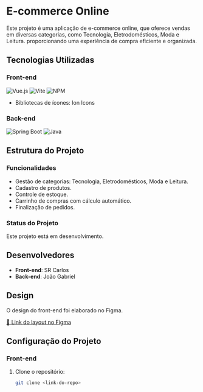 # E-commerce Online

Este projeto é uma aplicação de e-commerce online, que oferece vendas em diversas categorias, como Tecnologia, Eletrodomésticos, Moda e Leitura. proporcionando uma experiência de compra eficiente e organizada.

## Tecnologias Utilizadas

### Front-end
  ![Vue.js](https://img.shields.io/badge/Vue.js-35495E?style=for-the-badge&logo=vue.js&logoColor=4FC08D)
  ![Vite](https://img.shields.io/badge/Vite-646CFF?style=for-the-badge&logo=vite&logoColor=white)
  ![NPM](https://img.shields.io/badge/NPM-CB3837?style=for-the-badge&logo=npm&logoColor=white)
- Bibliotecas de ícones: Ion Icons

### Back-end
![Spring Boot](https://img.shields.io/badge/Spring%20Boot-6DB33F?style=for-the-badge&logo=springboot&logoColor=white)
![Java](https://img.shields.io/badge/Java-ED8B00?style=for-the-badge&logo=java&logoColor=white)

## Estrutura do Projeto

### Funcionalidades
- Gestão de categorias: Tecnologia, Eletrodomésticos, Moda e Leitura.
- Cadastro de produtos.
- Controle de estoque.
- Carrinho de compras com cálculo automático.
- Finalização de pedidos.

### Status do Projeto
Este projeto está em desenvolvimento.

## Desenvolvedores
- **Front-end**: SR Carlos
- **Back-end**: João Gabriel

## Design
O design do front-end foi elaborado no Figma.

[🔗 Link do layout no Figma](#)

## Configuração do Projeto

### Front-end
1. Clone o repositório:
   ```bash
   git clone <link-do-repo>
